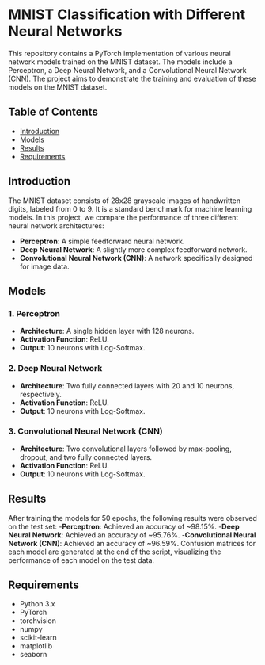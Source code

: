# MNIST Classification with Different Neural Networks

This repository contains a PyTorch implementation of various neural network models trained on the MNIST dataset. The models include a Perceptron, a Deep Neural Network, and a Convolutional Neural Network (CNN). The project aims to demonstrate the training and evaluation of these models on the MNIST dataset.

## Table of Contents
- [Introduction](#introduction)
- [Models](#models)
- [Results](#results)
- [Requirements](#requirements)

## Introduction
The MNIST dataset consists of 28x28 grayscale images of handwritten digits, labeled from 0 to 9. It is a standard benchmark for machine learning models. In this project, we compare the performance of three different neural network architectures:
- **Perceptron**: A simple feedforward neural network.
- **Deep Neural Network**: A slightly more complex feedforward network.
- **Convolutional Neural Network (CNN)**: A network specifically designed for image data.

## Models
### 1. **Perceptron**
- **Architecture**: A single hidden layer with 128 neurons.
- **Activation Function**: ReLU.
- **Output**: 10 neurons with Log-Softmax.

### 2. **Deep Neural Network**
- **Architecture**: Two fully connected layers with 20 and 10 neurons, respectively.
- **Activation Function**: ReLU.
- **Output**: 10 neurons with Log-Softmax.

### 3. **Convolutional Neural Network (CNN)**
- **Architecture**: Two convolutional layers followed by max-pooling, dropout, and two fully connected layers.
- **Activation Function**: ReLU.
- **Output**: 10 neurons with Log-Softmax.

## Results
After training the models for 50 epochs, the following results were observed on the test set:
-**Perceptron**: Achieved an accuracy of ~98.15%.
-**Deep Neural Network**: Achieved an accuracy of ~95.76%.
-**Convolutional Neural Network (CNN)**: Achieved an accuracy of ~96.59%.
Confusion matrices for each model are generated at the end of the script, visualizing the performance of each model on the test data.

## Requirements
- Python 3.x
- PyTorch
- torchvision
- numpy
- scikit-learn
- matplotlib
- seaborn
